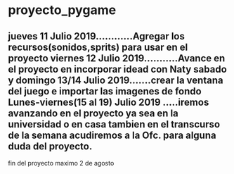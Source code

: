 # proyecto_pygame
jueves 11 Julio 2019............Agregar los recursos(sonidos,sprits) para usar en el proyecto
viernes 12 Julio 2019...........Avance en el proyecto en incorporar idead con Naty
sabado y domingo 13/14 Julio 2019.......crear la ventana del juego e importar las imagenes de fondo 
Lunes-viernes(15 al 19) Julio 2019 .....iremos avanzando en el proyecto ya sea en la universidad o en casa
tambien en el transcurso de la semana acudiremos a la Ofc. para alguna duda del proyecto.
-----------------------------
fin del proyecto maximo 2 de agosto